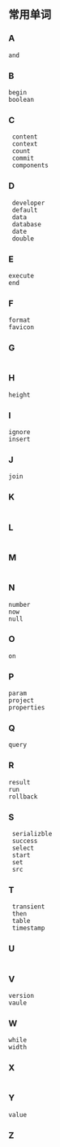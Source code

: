 ## 常用单词

### A

```
and

```

### B

```
begin
boolean

```

### C

```
 content
 context
 count
 commit
 components
```

### D

```
 developer
 default
 data
 database
 date
 double
```

### E

```
execute
end
```

### F

```
format
favicon
```

### G

```

```

### H

```
height
```

### I

```
ignore
insert
```

### J

```
join

```

### K

```

```

### L

```

```

### M

```

```

### N

```
number
now
null
```

### O

```
on

```

### P

```
param
project
properties
```

### Q

```
query
```

### R

```
result
run
rollback
```

### S

```
 serializble
 success
 select
 start
 set
 src
```

### T

```
 transient
 then
 table
 timestamp
```

### U

```

```

### V

```
version
vaule
```

### W

```
while
width
```

### X

```

```

### Y

```
value

```

### Z

```

```
